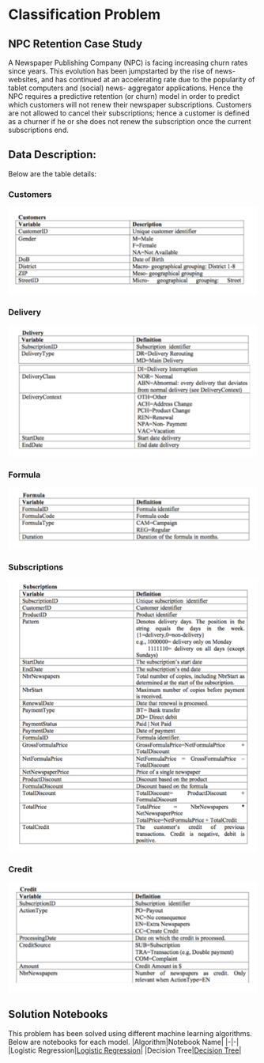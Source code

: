 # Classification Problem
## NPC Retention Case Study
A Newspaper Publishing Company (NPC) is facing increasing churn rates since years. 
This evolution has been jumpstarted by the rise of news- websites, and has continued at an accelerating rate due to the 
popularity of tablet computers and (social) news- aggregator applications.
Hence the NPC requires a predictive retention (or churn) model in order to predict which customers will not renew their 
newspaper subscriptions.
Customers are not allowed to cancel their subscriptions; hence a customer is defined as a churner if he or she does not 
renew the subscription once the current subscriptions end.

## Data Description:
Below are the table details:

### Customers
![Customers](customers.png)
### Delivery
![Delivery](delivery.png)
### Formula
![Formula](formula.png)
### Subscriptions
![Subscriptions](subscriptions.png)
### Credit
![Credit](credit.png)

## Solution Notebooks
This problem has been solved using different machine learning algorithms. Below are notebooks for each model. 
|Algorithm|Notebook Name|
|-|-|
|Logistic Regression|[Logistic Regression]()|
|Decision Tree|[Decision Tree]()|
